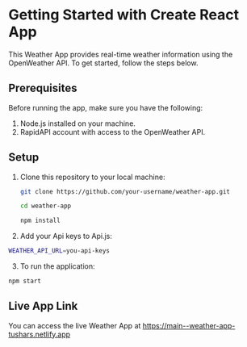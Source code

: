 # Getting Started with Create React App


This Weather App provides real-time weather information using the OpenWeather API. To get started, follow the steps below.

## Prerequisites

Before running the app, make sure you have the following:

1. Node.js installed on your machine.
2. RapidAPI account with access to the OpenWeather API.

## Setup

1. Clone this repository to your local machine:

   ```bash
   git clone https://github.com/your-username/weather-app.git

   cd weather-app

   npm install
2. Add your Api keys to Api.js:
 ```bash
 WEATHER_API_URL=you-api-keys
```


3. To run the application:
  ```bash 
  npm start 
  ```
## Live App Link
You can access the live Weather App at https://main--weather-app-tushars.netlify.app





